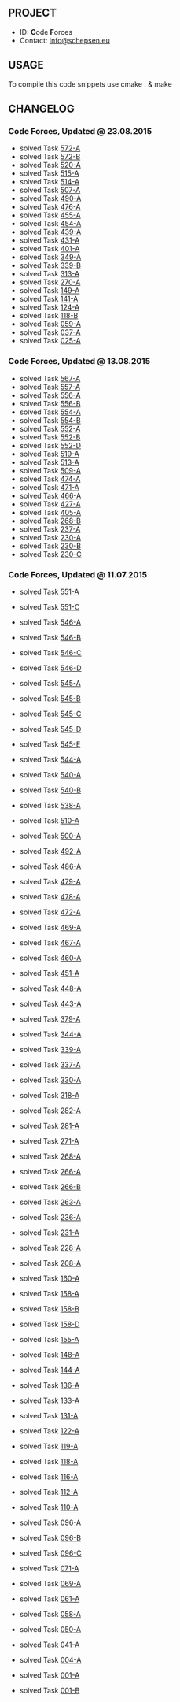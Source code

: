 ## PROJECT ##

* ID: **C**ode **F**orces
* Contact: info@schepsen.eu

## USAGE ##

To compile this code snippets use cmake . & make

## CHANGELOG ##

### Code Forces, Updated @ 23.08.2015 ###

* solved Task [572-A](http://codeforces.ru/contest/572/problem/A)
* solved Task [572-B](http://codeforces.ru/contest/572/problem/B)
* solved Task [520-A](http://codeforces.ru/contest/520/problem/A)
* solved Task [515-A](http://codeforces.ru/contest/515/problem/A)
* solved Task [514-A](http://codeforces.ru/contest/514/problem/A)
* solved Task [507-A](http://codeforces.ru/contest/507/problem/A)
* solved Task [490-A](http://codeforces.ru/contest/490/problem/A)
* solved Task [476-A](http://codeforces.ru/contest/476/problem/A)
* solved Task [455-A](http://codeforces.ru/contest/455/problem/A)
* solved Task [454-A](http://codeforces.ru/contest/454/problem/A)
* solved Task [439-A](http://codeforces.ru/contest/439/problem/A)
* solved Task [431-A](http://codeforces.ru/contest/431/problem/A)
* solved Task [401-A](http://codeforces.ru/contest/401/problem/A)
* solved Task [349-A](http://codeforces.ru/contest/349/problem/A)
* solved Task [339-B](http://codeforces.ru/contest/339/problem/B)
* solved Task [313-A](http://codeforces.ru/contest/313/problem/A)
* solved Task [270-A](http://codeforces.ru/contest/270/problem/A)
* solved Task [149-A](http://codeforces.ru/contest/149/problem/A)
* solved Task [141-A](http://codeforces.ru/contest/141/problem/A)
* solved Task [124-A](http://codeforces.ru/contest/124/problem/A)
* solved Task [118-B](http://codeforces.ru/contest/118/problem/B)
* solved Task [059-A](http://codeforces.ru/contest/059/problem/A)
* solved Task [037-A](http://codeforces.ru/contest/037/problem/A)
* solved Task [025-A](http://codeforces.ru/contest/025/problem/A)

### Code Forces, Updated @ 13.08.2015 ###

* solved Task [567-A](http://codeforces.ru/contest/567/problem/A)
* solved Task [557-A](http://codeforces.ru/contest/557/problem/A)
* solved Task [556-A](http://codeforces.ru/contest/556/problem/A)
* solved Task [556-B](http://codeforces.ru/contest/556/problem/B)
* solved Task [554-A](http://codeforces.ru/contest/554/problem/A)
* solved Task [554-B](http://codeforces.ru/contest/554/problem/B)
* solved Task [552-A](http://codeforces.ru/contest/552/problem/A)
* solved Task [552-B](http://codeforces.ru/contest/552/problem/B)
* solved Task [552-D](http://codeforces.ru/contest/552/problem/D)
* solved Task [519-A](http://codeforces.ru/contest/519/problem/A)
* solved Task [513-A](http://codeforces.ru/contest/513/problem/A)
* solved Task [509-A](http://codeforces.ru/contest/509/problem/A)
* solved Task [474-A](http://codeforces.ru/contest/474/problem/A)
* solved Task [471-A](http://codeforces.ru/contest/471/problem/A)
* solved Task [466-A](http://codeforces.ru/contest/466/problem/A)
* solved Task [427-A](http://codeforces.ru/contest/427/problem/A)
* solved Task [405-A](http://codeforces.ru/contest/405/problem/A)
* solved Task [268-B](http://codeforces.ru/contest/268/problem/B)
* solved Task [237-A](http://codeforces.ru/contest/237/problem/A)
* solved Task [230-A](http://codeforces.ru/contest/230/problem/A)
* solved Task [230-B](http://codeforces.ru/contest/230/problem/B)
* solved Task [230-C](http://codeforces.ru/contest/230/problem/C)

### Code Forces, Updated @ 11.07.2015 ###

* solved Task [551-A](http://codeforces.ru/contest/551/problem/A)
* solved Task [551-C](http://codeforces.ru/contest/551/problem/C)

* solved Task [546-A](http://codeforces.ru/contest/546/problem/A)
* solved Task [546-B](http://codeforces.ru/contest/546/problem/B)
* solved Task [546-C](http://codeforces.ru/contest/546/problem/C)
* solved Task [546-D](http://codeforces.ru/contest/546/problem/D)

* solved Task [545-A](http://codeforces.ru/contest/545/problem/A)
* solved Task [545-B](http://codeforces.ru/contest/545/problem/B)
* solved Task [545-C](http://codeforces.ru/contest/545/problem/C)
* solved Task [545-D](http://codeforces.ru/contest/545/problem/D)
* solved Task [545-E](http://codeforces.ru/contest/545/problem/E)

* solved Task [544-A](http://codeforces.ru/contest/544/problem/A)

* solved Task [540-A](http://codeforces.ru/contest/540/problem/A)
* solved Task [540-B](http://codeforces.ru/contest/540/problem/B)

* solved Task [538-A](http://codeforces.ru/contest/538/problem/A)

* solved Task [510-A](http://codeforces.ru/contest/510/problem/A)

* solved Task [500-A](http://codeforces.ru/contest/500/problem/A)

* solved Task [492-A](http://codeforces.ru/contest/492/problem/A)

* solved Task [486-A](http://codeforces.ru/contest/486/problem/A)

* solved Task [479-A](http://codeforces.ru/contest/479/problem/A)

* solved Task [478-A](http://codeforces.ru/contest/478/problem/A)

* solved Task [472-A](http://codeforces.ru/contest/472/problem/A)

* solved Task [469-A](http://codeforces.ru/contest/469/problem/A)

* solved Task [467-A](http://codeforces.ru/contest/467/problem/A)

* solved Task [460-A](http://codeforces.ru/contest/460/problem/A)

* solved Task [451-A](http://codeforces.ru/contest/451/problem/A)

* solved Task [448-A](http://codeforces.ru/contest/448/problem/A)

* solved Task [443-A](http://codeforces.ru/contest/443/problem/A)

* solved Task [379-A](http://codeforces.ru/contest/379/problem/A)

* solved Task [344-A](http://codeforces.ru/contest/344/problem/A)

* solved Task [339-A](http://codeforces.ru/contest/339/problem/A)

* solved Task [337-A](http://codeforces.ru/contest/337/problem/A)

* solved Task [330-A](http://codeforces.ru/contest/330/problem/A)

* solved Task [318-A](http://codeforces.ru/contest/318/problem/A)

* solved Task [282-A](http://codeforces.ru/contest/282/problem/A)

* solved Task [281-A](http://codeforces.ru/contest/281/problem/A)

* solved Task [271-A](http://codeforces.ru/contest/271/problem/A)

* solved Task [268-A](http://codeforces.ru/contest/268/problem/A)

* solved Task [266-A](http://codeforces.ru/contest/266/problem/A)
* solved Task [266-B](http://codeforces.ru/contest/266/problem/B)

* solved Task [263-A](http://codeforces.ru/contest/263/problem/A)

* solved Task [236-A](http://codeforces.ru/contest/236/problem/A)

* solved Task [231-A](http://codeforces.ru/contest/231/problem/A)

* solved Task [228-A](http://codeforces.ru/contest/228/problem/A)

* solved Task [208-A](http://codeforces.ru/contest/208/problem/A)

* solved Task [160-A](http://codeforces.ru/contest/160/problem/A)

* solved Task [158-A](http://codeforces.ru/contest/158/problem/A)
* solved Task [158-B](http://codeforces.ru/contest/158/problem/B)
* solved Task [158-D](http://codeforces.ru/contest/158/problem/D)

* solved Task [155-A](http://codeforces.ru/contest/155/problem/A)

* solved Task [148-A](http://codeforces.ru/contest/148/problem/A)

* solved Task [144-A](http://codeforces.ru/contest/144/problem/A)

* solved Task [136-A](http://codeforces.ru/contest/136/problem/A)

* solved Task [133-A](http://codeforces.ru/contest/133/problem/A)

* solved Task [131-A](http://codeforces.ru/contest/131/problem/A)

* solved Task [122-A](http://codeforces.ru/contest/122/problem/A)

* solved Task [119-A](http://codeforces.ru/contest/119/problem/A)

* solved Task [118-A](http://codeforces.ru/contest/118/problem/A)

* solved Task [116-A](http://codeforces.ru/contest/116/problem/A)

* solved Task [112-A](http://codeforces.ru/contest/112/problem/A)

* solved Task [110-A](http://codeforces.ru/contest/110/problem/A)

* solved Task [096-A](http://codeforces.ru/contest/096/problem/A)
* solved Task [096-B](http://codeforces.ru/contest/096/problem/B)
* solved Task [096-C](http://codeforces.ru/contest/096/problem/C)

* solved Task [071-A](http://codeforces.ru/contest/071/problem/A)

* solved Task [069-A](http://codeforces.ru/contest/069/problem/A)

* solved Task [061-A](http://codeforces.ru/contest/061/problem/A)

* solved Task [058-A](http://codeforces.ru/contest/058/problem/A)

* solved Task [050-A](http://codeforces.ru/contest/050/problem/A)

* solved Task [041-A](http://codeforces.ru/contest/041/problem/A)

* solved Task [004-A](http://codeforces.ru/contest/004/problem/A)

* solved Task [001-A](http://codeforces.ru/contest/001/problem/A)
* solved Task [001-B](http://codeforces.ru/contest/001/problem/B)
